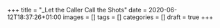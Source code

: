 +++
title = "_Let the Caller Call the Shots"
date = 2020-06-12T18:37:26+01:00
images = []
tags = []
categories = []
draft = true
+++
